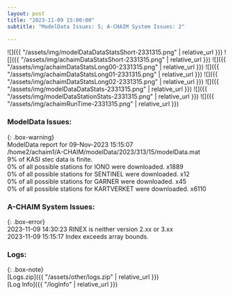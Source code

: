 ```yaml
---
layout: post
title: "2023-11-09 15:00:00"
subtitle: "ModelData Issues: 5; A-CHAIM System Issues: 2"

---
```


![]({{ "/assets/img/modelDataDataStatsShort-2331315.png" | relative_url }})
![]({{ "/assets/img/achaimDataStatsShort-2331315.png" | relative_url }})
![]({{ "/assets/img/achaimDataStatsLong00-2331315.png" | relative_url }})
![]({{ "/assets/img/achaimDataStatsLong01-2331315.png" | relative_url }})
![]({{ "/assets/img/achaimDataStatsLong02-2331315.png" | relative_url }})
![]({{ "/assets/img/modelDataDataStats-2331315.png" | relative_url }})
![]({{ "/assets/img/modelDataStationStats-2331315.png" | relative_url }})
![]({{ "/assets/img/achaimRunTime-2331315.png" | relative_url }})


### ModelData Issues:  
  
{: .box-warning}  
 ModelData report for 09-Nov-2023 15:15:07   
 /home2/achaim1/A-CHAIM/modelData/2023/313/15/modelData.mat   
 9% of KASI stec data is finite.   
 0% of all possible stations for IONO were downloaded. x1889   
 0% of all possible stations for SENTINEL were downloaded. x12   
 0% of all possible stations for GARNER were downloaded. x45   
 0% of all possible stations for KARTVERKET were downloaded. x6110   
  
### A-CHAIM System Issues:  
  
{: .box-error}  
2023-11-09 14:30:23 RINEX is neither version 2.xx or 3.xx  
2023-11-09 15:15:17 Index exceeds array bounds.  

### Logs:  
  
{: .box-note}  
[Logs.zip]({{ "/assets/other/logs.zip" | relative_url }})  
[Log Info]({{ "/logInfo" | relative_url }})  
